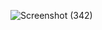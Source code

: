 ![Screenshot (342)](https://user-images.githubusercontent.com/120574948/224492004-8e6fc91d-67b9-4a2e-a46f-052786ed339f.png)

